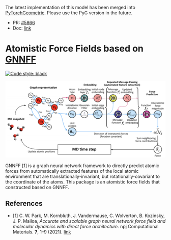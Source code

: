 The latest implementation of this model has been merged into [PyTorchGeometric](https://pytorch-geometric.readthedocs.io/en/latest/). Please use the PyG version in the future.
- PR: [#5866](https://github.com/pyg-team/pytorch_geometric/pull/5866)
- Doc: [link](https://pytorch-geometric.readthedocs.io/en/latest/modules/nn.html?highlight=gnnff#torch_geometric.nn.models.GNNFF)

# Atomistic Force Fields based on [GNNFF](https://www.nature.com/articles/s41524-021-00543-3)

[![Code style: black](https://img.shields.io/badge/code%20style-black-000000.svg)](https://github.com/python/black)

![model](./docs/image/model.jpeg)

GNNFF [1] is a graph neural network framework to directly predict atomic forces from automatically extracted features of the local atomic environment that are translationally-invariant, but rotationally-covariant to the coordinate of the atoms.
This package is an atomistic force fields that constructed based on GNNFF.

## References

- [1] C. W. Park, M. Kornbluth, J. Vandermause, C. Wolverton, B. Kozinsky, J. P. Mailoa, *Accurate and scalable graph neural network force field and molecular dynamics with direct force architecture.* npj Computational Materials. **7**, 1–9 (2021). [link](https://www.nature.com/articles/s41524-021-00543-3)
